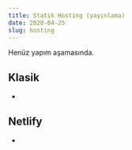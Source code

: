 ```yaml
---
title: Statik Hosting (yayınlama)
date: 2020-04-25
slug: hosting
---
```


Henüz yapım aşamasında.

## Klasik

-

## Netlify

-
